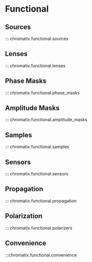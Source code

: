 # Functional

## Sources
::: chromatix.functional.sources

## Lenses
::: chromatix.functional.lenses

## Phase Masks
::: chromatix.functional.phase_masks

## Amplitude Masks
::: chromatix.functional.amplitude_masks

## Samples
::: chromatix.functional.samples

## Sensors
::: chromatix.functional.sensors

## Propagation
::: chromatix.functional.propagation

## Polarization
::: chromatix.functional.polarizers

## Convenience
:::chromatix.functional.convenience
